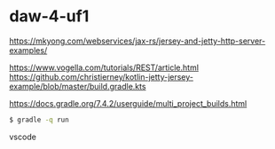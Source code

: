 # daw-4-uf1


https://mkyong.com/webservices/jax-rs/jersey-and-jetty-http-server-examples/

https://www.vogella.com/tutorials/REST/article.html
https://github.com/christierney/kotlin-jetty-jersey-example/blob/master/build.gradle.kts



https://docs.gradle.org/7.4.2/userguide/multi_project_builds.html

```sh
$ gradle -q run
```


vscode 


